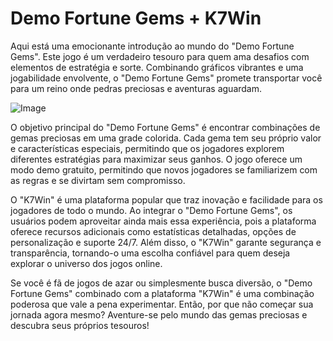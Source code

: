 # Demo Fortune Gems + K7Win

Aqui está uma emocionante introdução ao mundo do "Demo Fortune Gems". Este jogo é um verdadeiro tesouro para quem ama desafios com elementos de estratégia e sorte. Combinando gráficos vibrantes e uma jogabilidade envolvente, o "Demo Fortune Gems" promete transportar você para um reino onde pedras preciosas e aventuras aguardam.

![Image](https://github.com/user-attachments/assets/b9de9dee-b60e-46a0-9e49-3c6ca594ed6f)

O objetivo principal do "Demo Fortune Gems" é encontrar combinações de gemas preciosas em uma grade colorida. Cada gema tem seu próprio valor e características especiais, permitindo que os jogadores explorem diferentes estratégias para maximizar seus ganhos. O jogo oferece um modo demo gratuito, permitindo que novos jogadores se familiarizem com as regras e se divirtam sem compromisso.

O "K7Win" é uma plataforma popular que traz inovação e facilidade para os jogadores de todo o mundo. Ao integrar o "Demo Fortune Gems", os usuários podem aproveitar ainda mais essa experiência, pois a plataforma oferece recursos adicionais como estatísticas detalhadas, opções de personalização e suporte 24/7. Além disso, o "K7Win" garante segurança e transparência, tornando-o uma escolha confiável para quem deseja explorar o universo dos jogos online.

Se você é fã de jogos de azar ou simplesmente busca diversão, o "Demo Fortune Gems" combinado com a plataforma "K7Win" é uma combinação poderosa que vale a pena experimentar. Então, por que não começar sua jornada agora mesmo? Aventure-se pelo mundo das gemas preciosas e descubra seus próprios tesouros!